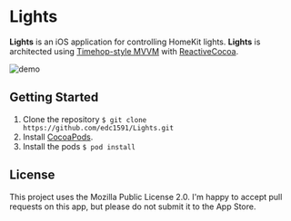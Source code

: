 # Lights

**Lights** is an iOS application for controlling HomeKit lights. **Lights** is architected using [Timehop-style MVVM](https://speakerdeck.com/twocentstudios/mvvm-architecture-at-timehop) with [ReactiveCocoa](https://github.com/reactivecocoa/reactivecocoa).

![demo](http://i.imgur.com/FiOTfG3.gif)

## Getting Started

1. Clone the repository `$ git clone https://github.com/edc1591/Lights.git`
2. Install [CocoaPods](https://github.com/cocoapods/cocoapods).
3. Install the pods `$ pod install`

## License

This project uses the Mozilla Public License 2.0. I'm happy to accept pull requests on this app, but please do not submit it to the App Store.
